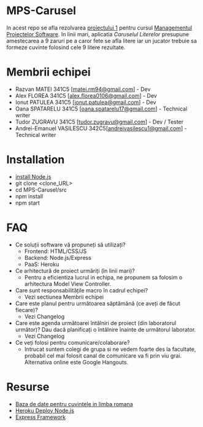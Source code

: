 # MPS-Carusel

In acest repo se afla rezolvarea [proiectului 1](http://elf.cs.pub.ro/mps/wiki/proiect/proiect-1) pentru cursul [Managementul Proiectelor Software](http://elf.cs.pub.ro/mps/wiki/). In linii mari, aplicatia *Caruselul Literelor* presupune amestecarea a 9 zaruri pe a caror fete se afla litere iar un jucator trebuie sa formeze cuvinte folosind cele 9 litere rezultate.


# Membrii echipei
  * Razvan MATEI 341C5 [matei.rm94@gmail.com] - Dev
  * Alex FLOREA 341C5 [alex.florea0106@gmail.com] - Dev
  * Ionut PATULEA 341C5 [ionut.patulea@gmail.com] - Dev
  * Oana SPATARELU 341C5 [oana.spatarelu17@gmail.com] - Technical writer
  * Tudor ZUGRAVU 341C5 [tudor.zugravu@gmail.com] - Dev / Tester
  * Andrei-Emanuel VASILESCU 342C5[andreivasilescu1@gmail.com] - Technical writer


# Installation
  * [install Node.js](http://www.tutorialspoint.com/nodejs/nodejs_environment_setup.htm)
  * git clone <clone_URL>
  * cd MPS-Carusel/src
  * npm install
  * npm start


# FAQ
  * Ce soluții software vă propuneți să utilizați?
    * Frontend: HTML/CSS/JS
    * Backend: Node.js/Express
    * PaaS: Heroku
  * Ce arhitectură de proiect urmăriți (în linii mari)?
    * Pentru a eficientiza lucrul in echipa, ne propunem sa folosim o arhitectura Model View Controller.
  * Care sunt responsabilitățile macro în cadrul echipei?
    * Vezi sectiunea Membrii echipei
  * Care este planul pentru următoarea săptămână (ce aveți de făcut fiecare)?
    * Vezi Changelog
  * Care este agenda următoarei întâlniri de proiect (din laboratorul următor)? Dau dacă planificați o întâlnire înainte de următorul laborator.
    * Vezi Changelog
  * Ce veți folosi pentru comunicare/colaborare?
    * Intrucat suntem colegi de grupa si ne vedem foarte des la facultate, probabil cel mai folosit canal de comunicare va fi prin viu grai. Alternativa online este Google Hangouts.


# Resurse
  * [Baza de date pentru cuvintele in limba romana](https://dexonline.ro/scrabble)
  * [Heroku Deploy Node.js](https://devcenter.heroku.com/articles/deploying-nodejs)
  * [Express Framework](http://www.tutorialspoint.com/nodejs/nodejs_express_framework.htm)
